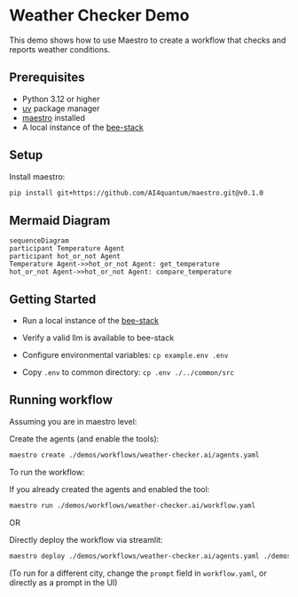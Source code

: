 # Weather Checker Demo

This demo shows how to use Maestro to create a workflow that checks and reports weather conditions.

## Prerequisites

* Python 3.12 or higher
* [uv](https://github.com/astral-sh/uv) package manager
* [maestro](https://github.com/AI4quantum/maestro) installed
* A local instance of the [bee-stack](https://github.com/AI4quantum/bee-stack/blob/main/README.md)


## Setup

Install maestro:
```bash
pip install git+https://github.com/AI4quantum/maestro.git@v0.1.0
```

## Mermaid Diagram

<!-- MERMAID_START -->
```mermaid
sequenceDiagram
participant Temperature Agent
participant hot_or_not Agent
Temperature Agent->>hot_or_not Agent: get_temperature
hot_or_not Agent->>hot_or_not Agent: compare_temperature
```
<!-- MERMAID_END -->

## Getting Started

* Run a local instance of the [bee-stack](https://github.com/AI4quantum/bee-stack/blob/main/README.md)

* Verify a valid llm is available to bee-stack

* Configure environmental variables: `cp example.env .env`

* Copy `.env` to common directory: `cp .env ./../common/src`

## Running workflow

Assuming you are in maestro level:

Create the agents (and enable the tools):
```bash
maestro create ./demos/workflows/weather-checker.ai/agents.yaml
```

To run the workflow:

If you already created the agents and enabled the tool:
```bash
maestro run ./demos/workflows/weather-checker.ai/workflow.yaml
```

OR

Directly deploy the workflow via streamlit:
```bash
maestro deploy ./demos/workflows/weather-checker.ai/agents.yaml ./demos/workflows/weather-checker.ai/workflow.yaml
```
(To run for a different city, change the `prompt` field in `workflow.yaml`, or directly as a prompt in the UI)
